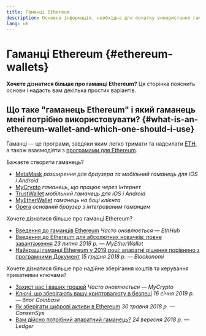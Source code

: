 ```yaml
---
title: Гаманці Ethereum
description: Основна інформація, необхідна для початку використання гаманців Ethereum.
lang: uk
---
```


# Гаманці Ethereum {#ethereum-wallets}

<div class="featured">

**Хочете дізнатися більше про гаманці Ethereum?** Ця сторінка пояснить основи і надасть вам декілька простих варіантів.

</div>

## Що таке "гаманець Ethereum" і який гаманець мені потрібно використовувати? {#what-is-an-ethereum-wallet-and-which-one-should-i-use}

Гаманці — це програми, завдяки яким легко тримати та надсилати [ETH](/uk/eth/), а також взаємодіяти з [програмами для Ethereum](/uk/dapps/).

Бажаєте створити гаманець?

- [MetaMask](https://metamask.io) _розширення для браузера та мобільний гаманець для iOS і Android_
- [MyCrypto](https://mycrypto.com) _гаманець, що працює через Інтернет_
- [TrustWallet](https://trustwallet.com/) _мобільний гаманець для iOS і Android_
- [MyEtherWallet](https://www.myetherwallet.com/) _гаманець на боці клієнта_
- [Opera](https://www.opera.com/crypto) _основний браузер з інтегрованим гаманцем_

Хочете дізнатися більше про гаманці Ethereum?

- [Введення до гаманців Ethereum](https://docs.ethhub.io/using-ethereum/wallets/intro-to-ethereum-wallets/) _Часто оновлюється — EthHub_
- [Введення до Ethereum для абсолютних новачків: повне завантаження](https://www.mewtopia.com/absolute-beginners-guide/) _23 липня 2019 р. — MyEtherWallet_
- [Найкращі гаманці Ethereum у 2019 році: апаратні рішення порівняно з програмними Документ](https://blockonomi.com/best-ethereum-wallets/) _15 грудня 2018 р. — Blockonomi_

Хочете дізнатися більше про надійне зберігання коштів та керування приватними ключами?

- [Захист вас і ваших грошей](https://support.mycrypto.com/staying-safe/protecting-yourself-and-your-funds) _Часто оновлюється — MyCrypto_
- [Ключі, що зберігають вашу криптовалюту в безпеці](https://blog.coinbase.com/the-keys-to-keeping-your-crypto-safe-96d497cce6cf) _16 січня 2019 р. — блог Coinbase_
- [Як зберігати цифрові активи в Ethereum](https://media.consensys.net/how-to-store-digital-assets-on-ethereum-a2bfdcf66bd0) _30 травня 2018 р. — ConsenSys_
- [Вам дійсно потрібний апаратний гаманець?](https://medium.com/ledger-on-security-and-blockchain/ledger-101-part-1-do-you-really-need-a-hardware-wallet-7f5abbadd945) _24 вересня 2018 р. — Ledger_

